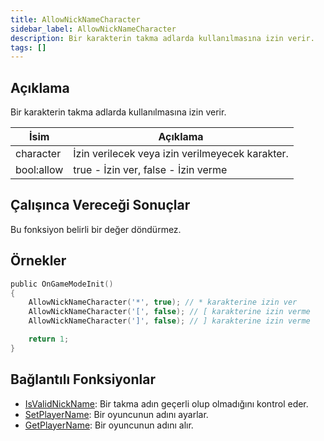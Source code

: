 ```yaml
---
title: AllowNickNameCharacter
sidebar_label: AllowNickNameCharacter
description: Bir karakterin takma adlarda kullanılmasına izin verir.
tags: []
---
```


<VersionWarnTR version='omp v1.1.0.2612' />

## Açıklama

Bir karakterin takma adlarda kullanılmasına izin verir.

| İsim     | Açıklama                             |
| -------- | --------------------------------------- |
| character | İzin verilecek veya izin verilmeyecek karakter.    |
| bool:allow | true - İzin ver, false - İzin verme            |

## Çalışınca Vereceği Sonuçlar

Bu fonksiyon belirli bir değer döndürmez.

## Örnekler

```c
public OnGameModeInit()
{
    AllowNickNameCharacter('*', true); // * karakterine izin ver
    AllowNickNameCharacter('[', false); // [ karakterine izin verme
    AllowNickNameCharacter(']', false); // ] karakterine izin verme

    return 1;
}
```

## Bağlantılı Fonksiyonlar

- [IsValidNickName](IsValidNickName): Bir takma adın geçerli olup olmadığını kontrol eder.
- [SetPlayerName](SetPlayerName): Bir oyuncunun adını ayarlar.
- [GetPlayerName](GetPlayerName): Bir oyuncunun adını alır.
